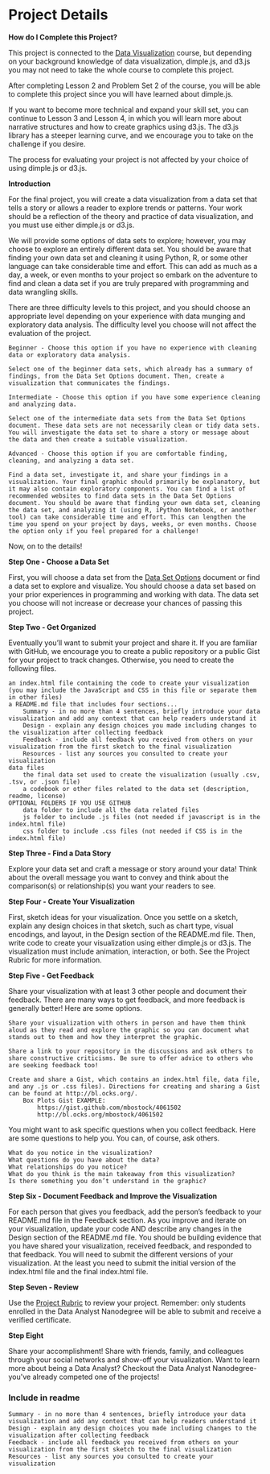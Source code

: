 # Project Details

**How do I Complete this Project?**

This project is connected to the [Data Visualization](https://www.udacity.com/course/ud507) course, but depending on your background knowledge of data visualization, dimple.js, and d3.js you may not need to take the whole course to complete this project.

After completing Lesson 2 and Problem Set 2 of the course, you will be able to complete this project since you will have learned about dimple.js.

If you want to become more technical and expand your skill set, you can continue to Lesson 3 and Lesson 4, in which you will learn more about narrative structures and how to create graphics using d3.js. The d3.js library has a steeper learning curve, and we encourage you to take on the challenge if you desire.

The process for evaluating your project is not affected by your choice of using dimple.js or d3.js.

**Introduction**

For the final project, you will create a data visualization from a data set that tells a story or allows a reader to explore trends or patterns. Your work should be a reflection of the theory and practice of data visualization, and you must use either dimple.js or d3.js.

We will provide some options of data sets to explore; however, you may choose to explore an entirely different data set. You should be aware that finding your own data set and cleaning it using Python, R, or some other language can take considerable time and effort. This can add as much as a day, a week, or even months to your project so embark on the adventure to find and clean a data set if you are truly prepared with programming and data wrangling skills.

There are three difficulty levels to this project, and you should choose an appropriate level depending on your experience with data munging and exploratory data analysis. The difficulty level you choose will not affect the evaluation of the project.

    Beginner - Choose this option if you have no experience with cleaning data or exploratory data analysis.

    Select one of the beginner data sets, which already has a summary of findings, from the Data Set Options document. Then, create a visualization that communicates the findings.

    Intermediate - Choose this option if you have some experience cleaning and analyzing data.

    Select one of the intermediate data sets from the Data Set Options document. These data sets are not necessarily clean or tidy data sets. You will investigate the data set to share a story or message about the data and then create a suitable visualization.

    Advanced - Choose this option if you are comfortable finding, cleaning, and analyzing a data set.

    Find a data set, investigate it, and share your findings in a visualization. Your final graphic should primarily be explanatory, but it may also contain exploratory components. You can find a list of recommended websites to find data sets in the Data Set Options document. You should be aware that finding your own data set, cleaning the data set, and analyzing it (using R, iPython Notebook, or another tool) can take considerable time and effort. This can lengthen the time you spend on your project by days, weeks, or even months. Choose the option only if you feel prepared for a challenge!

Now, on to the details!

**Step One - Choose a Data Set**

First, you will choose a data set from the [Data Set Options](https://docs.google.com/document/d/1w7KhqotVi5eoKE3I_AZHbsxdr-NmcWsLTIiZrpxWx4w/pub) document or find a data set to explore and visualize. You should choose a data set based on your prior experiences in programming and working with data. The data set you choose will not increase or decrease your chances of passing this project.

**Step Two - Get Organized**

Eventually you’ll want to submit your project and share it. If you are familiar with GitHub, we encourage you to create a public repository or a public Gist for your project to track changes. Otherwise, you need to create the following files.

    an index.html file containing the code to create your visualization (you may include the JavaScript and CSS in this file or separate them in other files)
    a README.md file that includes four sections...
        Summary - in no more than 4 sentences, briefly introduce your data visualization and add any context that can help readers understand it
        Design - explain any design choices you made including changes to the visualization after collecting feedback
        Feedback - include all feedback you received from others on your visualization from the first sketch to the final visualization
        Resources - list any sources you consulted to create your visualization
    data files
        the final data set used to create the visualization (usually .csv, .tsv, or .json file)
        a codebook or other files related to the data set (description, readme, license)
    OPTIONAL FOLDERS IF YOU USE GITHUB
        data folder to include all the data related files
        js folder to include .js files (not needed if javascript is in the index.html file)
        css folder to include .css files (not needed if CSS is in the index.html file)

**Step Three - Find a Data Story**

Explore your data set and craft a message or story around your data! Think about the overall message you want to convey and think about the comparison(s) or relationship(s) you want your readers to see.

**Step Four - Create Your Visualization**

First, sketch ideas for your visualization. Once you settle on a sketch, explain any design choices in that sketch, such as chart type, visual encodings, and layout, in the Design section of the README.md file. Then, write code to create your visualization using either dimple.js or d3.js. The visualization must include animation, interaction, or both. See the Project Rubric for more information.

**Step Five - Get Feedback**

Share your visualization with at least 3 other people and document their feedback. There are many ways to get feedback, and more feedback is generally better! Here are some options.

    Share your visualization with others in person and have them think aloud as they read and explore the graphic so you can document what stands out to them and how they interpret the graphic.

    Share a link to your repository in the discussions and ask others to share constructive criticisms. Be sure to offer advice to others who are seeking feedback too!

    Create and share a Gist, which contains an index.html file, data file, and any .js or .css files). Directions for creating and sharing a Gist can be found at http://bl.ocks.org/.
        Box Plots Gist EXAMPLE:
            https://gist.github.com/mbostock/4061502
            http://bl.ocks.org/mbostock/4061502

You might want to ask specific questions when you collect feedback. Here are some questions to help you. You can, of course, ask others.

    What do you notice in the visualization?
    What questions do you have about the data?
    What relationships do you notice?
    What do you think is the main takeaway from this visualization?
    Is there something you don’t understand in the graphic?

**Step Six - Document Feedback and Improve the Visualization**

For each person that gives you feedback, add the person’s feedback to your README.md file in the Feedback section. As you improve and iterate on your visualization, update your code AND describe any changes in the Design section of the README.md file. You should be building evidence that you have shared your visualization, received feedback, and responded to that feedback. You will need to submit the different versions of your visualization. At the least you need to submit the initial version of the index.html file and the final index.html file.

**Step Seven - Review**

Use the [Project Rubric](https://docs.google.com/document/d/1zRVs73M7P5ACKB0n3Di4k0AskId3pc6lIpMBmmydETk/pub) to review your project. Remember: only students enrolled in the Data Analyst Nanodegree will be able to submit and receive a verified certificate.

**Step Eight**

Share your accomplishment! Share with friends, family, and colleagues through your social networks and show-off your visualization. Want to learn more about being a Data Analyst? Checkout the Data Analyst Nanodegree- you've already competed one of the projects!

### Include in readme

    Summary - in no more than 4 sentences, briefly introduce your data visualization and add any context that can help readers understand it
    Design - explain any design choices you made including changes to the visualization after collecting feedback
    Feedback - include all feedback you received from others on your visualization from the first sketch to the final visualization
    Resources - list any sources you consulted to create your visualization